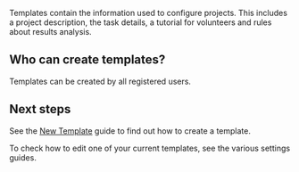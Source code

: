 Templates contain the information used to configure projects. This includes a
project description, the task details, a tutorial for volunteers and rules
about results analysis.

## Who can create templates?

Templates can be created by all registered users.

## Next steps

See the [New Template](/templates/new.md) guide to find out how to create a
template.

To check how to edit one of your current templates, see the various settings
guides.
